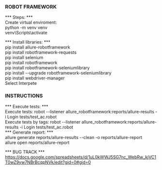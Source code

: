 ### ROBOT FRAMEWORK </br>
*** Steps: ***</br>
Create virtual enviroment:</br>
python -m venv venv</br>
venv\Scripts\activate</br>

*** Install libraries: ***</br>
pip install allure-robotframework</br>
pip install robotframework-requests</br>
pip install selenium</br>
pip install robotframework</br>
pip install robotframework-seleniumlibrary</br>
pip install --upgrade robotframework-seleniumlibrary</br>
pip install webdriver-manager</br>
Select Interpete</br>

 ### INSTRUCTIONS </br>
*** Execute tests: ***</br>
Execute tests: robot --listener allure_robotframework:reports/allure-results -i Login tests/test_ac.robot</br>
Execute tests by tags: robot --listener allure_robotframework:reports/allure-results -i Login tests/test_ac.robot</br>
*** Generate report: ***</br>
allure generate reports/allure-results --clean -o reports/allure-report</br>
allure open reports/allure-report</br>

*** BUG TRACK ***</br>
https://docs.google.com/spreadsheets/d/1uL0kWWJ5SG7nc_WebRw_kjVC1T0wZ9yw7NBrBcqpNVk/edit?gid=0#gid=0</br>



